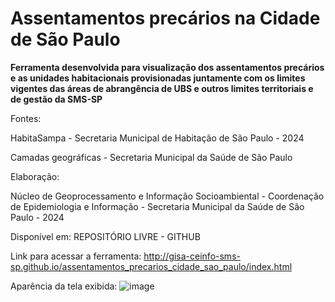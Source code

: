 # Assentamentos precários na Cidade de São Paulo
<strong>Ferramenta desenvolvida para visualização dos assentamentos precários e as unidades habitacionais provisionadas juntamente com os limites vigentes das áreas de abrangência de UBS e outros limites territoriais e de gestão da SMS-SP</strong>

<p>Fontes:</p>
<p>HabitaSampa - Secretaria Municipal de Habitação de São Paulo - 2024</p>
<p>Camadas geográficas - Secretaria Municipal da Saúde de São Paulo</p>

<p>Elaboração:</p>
<p>Núcleo de Geoprocessamento e Informação Socioambiental - Coordenação de Epidemiologia e Informação - Secretaria Municipal da Saúde de São Paulo - 2024</p>
<p>Disponível em: REPOSITÓRIO LIVRE - GITHUB</p>

Link para acessar a ferramenta: http://gisa-ceinfo-sms-sp.github.io/assentamentos_precarios_cidade_sao_paulo/index.html

Aparência da tela exibida:
![image](https://github.com/gisa-ceinfo-sms-sp/assentamentos_precarios_cidade_sao_paulo/assets/75272641/d46b27a2-30fb-4701-a16a-78e8323284a9)



